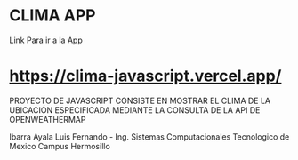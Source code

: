 # CLIMA APP

Link Para ir a la App

# https://clima-javascript.vercel.app/

PROYECTO DE JAVASCRIPT CONSISTE EN MOSTRAR EL CLIMA DE LA UBICACIÓN ESPECIFICADA MEDIANTE LA CONSULTA DE LA API DE OPENWEATHERMAP

Ibarra Ayala Luis Fernando - Ing. Sistemas Computacionales
Tecnologico de Mexico Campus Hermosillo